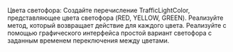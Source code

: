 Цвета светофора: Создайте перечисление TrafficLightColor, представляющее цвета светофора (RED, YELLOW, GREEN). Реализуйте метод, который возвращает действие для каждого цвета. Реализуйте с помощью графического интерфейса простой вариант светофора с заданным временем переключения между цветами.
